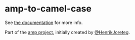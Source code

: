 # amp-to-camel-case

See [the documentation](http://amp.ampersandjs.com#amp-to-camel-case) for more info.

Part of the [amp project](http://amp.ampersandjs.com#amp-to-camel-case), initially created by [@HenrikJoreteg](http://twitter.com/henrikjoreteg).